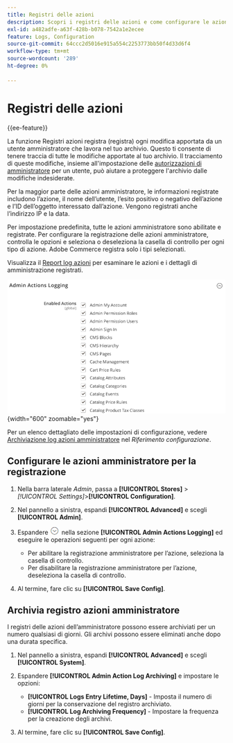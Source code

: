 ```yaml
---
title: Registri delle azioni
description: Scopri i registri delle azioni e come configurare le azioni registrate per tenere traccia di tutte le modifiche apportate al tuo archivio.
exl-id: a482adfe-a63f-428b-b078-7542a1e2ecee
feature: Logs, Configuration
source-git-commit: 64ccc2d5016e915a554c2253773bb50f4d33d6f4
workflow-type: tm+mt
source-wordcount: '289'
ht-degree: 0%

---
```


# Registri delle azioni

{{ee-feature}}

La funzione Registri azioni registra (registra) ogni modifica apportata da un utente amministratore che lavora nel tuo archivio. Questo ti consente di tenere traccia di tutte le modifiche apportate al tuo archivio. Il tracciamento di queste modifiche, insieme all&#39;impostazione delle [autorizzazioni di amministratore](permissions.md) per un utente, può aiutare a proteggere l&#39;archivio dalle modifiche indesiderate.

Per la maggior parte delle azioni amministratore, le informazioni registrate includono l’azione, il nome dell’utente, l’esito positivo o negativo dell’azione e l’ID dell’oggetto interessato dall’azione. Vengono registrati anche l’indirizzo IP e la data.

Per impostazione predefinita, tutte le azioni amministratore sono abilitate e registrate. Per configurare la registrazione delle azioni amministratore, controlla le opzioni e seleziona o deseleziona la casella di controllo per ogni tipo di azione. Adobe Commerce registra solo i tipi selezionati.

Visualizza il [Report log azioni](action-log-report.md) per esaminare le azioni e i dettagli di amministrazione registrati.

![Configurazione avanzata - registrazione azioni amministratore](../configuration-reference/advanced/assets/admin-actions-logging.png){width="600" zoomable="yes"}

Per un elenco dettagliato delle impostazioni di configurazione, vedere [Archiviazione log azioni amministratore](../configuration-reference/advanced/system.md) nel _Riferimento configurazione_.

## Configurare le azioni amministratore per la registrazione

1. Nella barra laterale _Admin_, passa a **[!UICONTROL Stores]** > _[!UICONTROL Settings]_>**[!UICONTROL Configuration]**.

1. Nel pannello a sinistra, espandi **[!UICONTROL Advanced]** e scegli **[!UICONTROL Admin]**.

1. Espandere ![Il selettore di espansione](../assets/icon-display-expand.png) nella sezione **[!UICONTROL Admin Actions Logging]** ed eseguire le operazioni seguenti per ogni azione:

   - Per abilitare la registrazione amministratore per l’azione, seleziona la casella di controllo.
   - Per disabilitare la registrazione amministratore per l’azione, deseleziona la casella di controllo.

1. Al termine, fare clic su **[!UICONTROL Save Config]**.

## Archivia registro azioni amministratore

I registri delle azioni dell’amministratore possono essere archiviati per un numero qualsiasi di giorni. Gli archivi possono essere eliminati anche dopo una durata specifica.

1. Nel pannello a sinistra, espandi **[!UICONTROL Advanced]** e scegli **[!UICONTROL System]**.

1. Espandere **[!UICONTROL Admin Action Log Archiving]** e impostare le opzioni:

   - **[!UICONTROL Logs Entry Lifetime, Days]** - Imposta il numero di giorni per la conservazione del registro archiviato.
   - **[!UICONTROL Log Archiving Frequency]** - Impostare la frequenza per la creazione degli archivi.

1. Al termine, fare clic su **[!UICONTROL Save Config]**.
